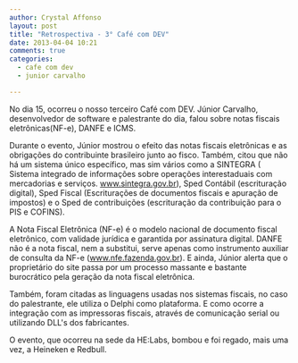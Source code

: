 ```yaml
---
author: Crystal Affonso
layout: post
title: "Retrospectiva - 3° Café com DEV"
date: 2013-04-04 10:21
comments: true
categories:
  - cafe com dev
  - junior carvalho

---
```



No dia 15, ocorreu o nosso terceiro Café com DEV. Júnior Carvalho, desenvolvedor de software e palestrante do dia, falou sobre notas fiscais eletrônicas(NF-e), DANFE e ICMS.

<!--more-->

Durante o evento, Júnior  mostrou o efeito das notas fiscais eletrônicas e as obrigações do contribuinte brasileiro junto ao fisco. Também, citou que não há um sistema único específico, mas sim vários como a SINTEGRA ( Sistema integrado de informações sobre operações interestaduais com mercadorias e serviços. www.sintegra.gov.br), Sped Contábil (escrituração digital), Sped Fiscal (Escriturações de documentos fiscais e apuração de impostos) e o Sped de contribuições (escrituração da contribuição para o PIS e COFINS).

A Nota Fiscal Eletrônica (NF-e) é o modelo nacional de documento fiscal eletrônico, com validade jurídica e garantida por assinatura digital. DANFE não é a nota fiscal, nem a substitui, serve apenas como instrumento auxiliar de consulta da NF-e (www.nfe.fazenda.gov.br). E ainda, Júnior alerta que o proprietário do site passa por um processo massante e bastante burocrático pela geração da nota fiscal eletrônica.

Também, foram citadas as linguagens usadas nos sistemas fiscais, no caso do palestrante, ele utiliza o Delphi como plataforma. E como ocorre a integração com as impressoras fiscais, através de comunicação serial ou utilizando DLL's dos fabricantes.

O evento, que ocorreu na sede da HE:Labs, bombou e foi regado, mais uma vez, a Heineken e Redbull.
